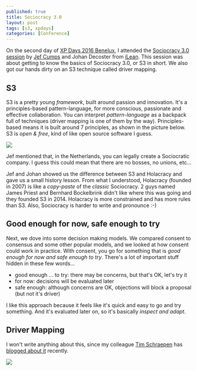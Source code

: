 ```yaml
---
published: true
title: Sociocracy 3.0
layout: post
tags: [s3, xpdays]
categories: [Conference]
---
```


On the second day of [XP Days 2016 Benelux](http://www.xpday.net/2016/), I attended the [Sociocracy 3.0 session](http://www.xpday.net/2016/friday/#session_398) by [Jef Cumps](https://twitter.com/@jcumps) and Johan Decoster from [iLean](http://www.ilean.be/).
This session was about getting to know the basics of Sociocracy 3.0, or S3 in short.
We also got our hands dirty on an S3 technique called driver mapping.

## S3

S3 is a pretty young _framework_, built around passion and innovation.
It's a principles-based pattern-language, for more conscious, passionate and effective collaboration.
You can interpret _pattern-language_ as a backpack full of techniques (driver mapping is one of them by the way).
Principles-based means it is built around 7 principles, as shown in the picture below.
S3 is _open & free_, kind of like open source software I guess.

[![]({{site.url}}/public/assets/2016-12-04-s3/principles.jpg)](http://www.ilean.be/)

Jef mentioned that, in the Netherlands, you can legally create a Sociocratic company. 
I guess this could mean that there are no bosses, no unions, etc...

Jef and Johan showed us the difference between S3 and Holacracy and gave us a small history lesson.
From what I understood, Holacracy (founded in 2007) is like a _copy-paste_ of the _classic_ Sociocracy.
2 guys named James Priest and Bernhard Bockelbrink didn't like where this was going and they founded S3 in 2014.
Holacracy is more constrained and has more rules than S3.
Also, Sociocracy is harder to write and pronounce :-)

## Good enough for now, safe enough to try

Next, we dove into some decision making models.
We compared consent to consensus and some other popular models, and we looked at how consent could work in practice.
With consent, you go for something that is _good enough for now and safe enough to try_.
There's a lot of important stuff hidden in these few words...

* good enough ... to try: there may be concerns, but that's OK, let's try it
* for now: decisions will be evaluated later
* safe enough: although concerns are OK, objections will block a proposal (but not it's driver)

I like this approach because it feels like it's quick and easy to go and try something.
And it's evaluated later on, so it's basically _inspect and adapt_.

## Driver Mapping

I won't write anything about this, since my colleague [Tim Schraepen](https://twitter.com/TimSchraepen) has [blogged about it](https://sch3lp.github.io/2016/09/11/darefest-2016/) recently.

[![]({{site.url}}/public/assets/2016-12-04-s3/jef.jpg)](http://www.ilean.be/)